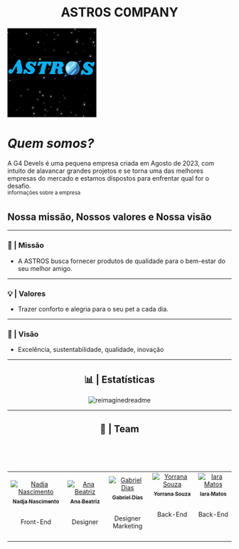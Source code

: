 <h1 align="center">ASTR0S C0MPANY</h1> 

![Company Logo](/profile/astros-logo.png)

# *Quem somos?*

  A G4 Devels é uma pequena empresa criada em Agosto de 2023, com intuito de alavancar grandes projetos e se torna uma das melhores empresas do mercado e estamos dispostos para enfrentar qual for o desafio.
<br>
<sup> informações sobre a empresa </sup>
## Nossa missão, Nossos valores e Nossa visão


---

### 🎯 | Missão
- A ASTROS busca fornecer produtos de qualidade para o bem-estar do seu melhor amigo.
---

### 💡 | Valores
-   Trazer conforto e alegria para o seu pet a cada dia.

---

### 👀 | Visão
- Excelência, sustentabilidade, qualidade, inovação

---

<div align="center"> 
  
  ## 📊 | Estatísticas 
  
</div>

<!-- Documentation: https://github.com/PressJump/reimaginedreadme-->
<div align="center">
  <img src="https://myreadme.vercel.app/api/embed/YOURUSERNAME?=G4Devels&panels=userstatistics,toprepositories,toplanguages,commitgraph" alt="reimaginedreadme"/>
</div>

<!-- Documentation: https://github.com/ryo-ma/github-profile-trophy
<div align="center">
  <img src="https://github-profile-trophy.vercel.app/?username=G4Devels&theme=darkhub&no-frame=true&no-bg=false&margin-w=4" alt="Trophy">
</div>
-->
---
<div align="center">
  
## 🏢 | Team

</div>
<table align="center">
    <tr align="center">
      <td>
        <a href="https://github.com/nadjaanasc">
          <img src="https://avatars.githubusercontent.com/u/110944046?s=400&u=ea656569e3b142c9f71cdc1f9f70d763fd1a53e9&v=4" width="100px;" alt="Nadja Nascimento"/>
          <br>
          <sub>
            <b>Nadja Nascimento</b>
          </sub>
        </a>
        <br>
        <p><br>Front-End<br></p>
      </td>
      <br>
      <td>
        <a href="https://github.com/An4Beatriz">
          <img src="https://avatars.githubusercontent.com/u/141789299?v=4" width="100px;" alt="Ana Beatriz"/>
          <br>
          <sub>
            <b>Ana Beatriz</b>
          </sub>
        </a>
        <br>
        <p><br>Designer<br></p>
      </td>
      <br>
      <td>
        <a href="https://github.com/gabrielcarvalhodias">
          <img src="https://avatars.githubusercontent.com/u/93868997?v=4" width="100px;" alt="Gabriel Dias"/>
          <br>
          <sub>
            <b>Gabriel Dias</b>
          </sub>
        </a>
        <br>
        <p><br>Designer<br>Marketing</p>
      </td>
      <td>
        <a href="https://github.com/YorranaOliveira">
          <img src="https://avatars.githubusercontent.com/u/106768765?v=4" width="100px;" alt="Yorrana Souza"/>
          <br>
          <sub>
            <b>Yorrana Souza</b>
          </sub>
        </a>
        <br>
        <p><br>Back-End<br><br><br></p>
      </td>
      <br>
      <td>
        <a href="https://github.com/iaramatosg">
          <img src="https://avatars.githubusercontent.com/u/100592676?v=4" width="100px;" alt="Iara Matos"/>
          <br>
          <sub>
            <b>Iara Matos</b>
          </sub>
        </a>
        <br>
        <p><br>Back-End<br><br><br></p>
      </td>
    </tr>
</table>


<!--

*Here are some ideas to get you started:*

🙋‍♀️ A short introduction - what is your organization all about?
👩‍💻 Useful resources - where can the community find your member, you can do mighty things with the power of [Markdown](https://docs.github.com/github/writing-on-github/getting-started-with-writing-and-formatting-on-github/basic-writing-and-formatting-syntax)
-->
